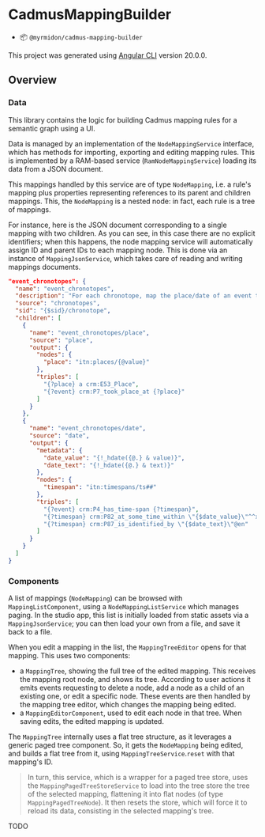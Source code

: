 # CadmusMappingBuilder

- 📦 `@myrmidon/cadmus-mapping-builder`

This project was generated using [Angular CLI](https://github.com/angular/angular-cli) version 20.0.0.

## Overview

### Data

This library contains the logic for building Cadmus mapping rules for a semantic graph using a UI.

Data is managed by an implementation of the `NodeMappingService` interface, which has methods for importing, exporting and editing mapping rules. This is implemented by a RAM-based service (`RamNodeMappingService`) loading its data from a JSON document.

This mappings handled by this service are of type `NodeMapping`, i.e. a rule's mapping plus properties representing references to its parent and children mappings. This, the `NodeMapping` is a nested node: in fact, each rule is a tree of mappings.

For instance, here is the JSON document corresponding to a single mapping with two children. As you can see, in this case there are no explicit identifiers; when this happens, the node mapping service will automatically assign ID and parent IDs to each mapping node. This is done via an instance of `MappingJsonService`, which takes care of reading and writing mappings documents.

```json
"event_chronotopes": {
  "name": "event_chronotopes",
  "description": "For each chronotope, map the place/date of an event to triples which create a place node for the place and link it to the event via a triple using crm:P7_took_place_at for places; and to triples using crm:P4_has_time_span which in turn has a new timespan node has object.",
  "source": "chronotopes",
  "sid": "{$sid}/chronotope",
  "children": [
    {
      "name": "event_chronotopes/place",
      "source": "place",
      "output": {
        "nodes": {
          "place": "itn:places/{@value}"
        },
        "triples": [
          "{?place} a crm:E53_Place",
          "{?event} crm:P7_took_place_at {?place}"
        ]
      }
    },
    {
      "name": "event_chronotopes/date",
      "source": "date",
      "output": {
        "metadata": {
          "date_value": "{!_hdate({@.} & value)}",
          "date_text": "{!_hdate({@.} & text)}"
        },
        "nodes": {
          "timespan": "itn:timespans/ts##"
        },
        "triples": [
          "{?event} crm:P4_has_time-span {?timespan}",
          "{?timespan} crm:P82_at_some_time_within \"{$date_value}\"^^xs:float",
          "{?timespan} crm:P87_is_identified_by \"{$date_text}\"@en"
        ]
      }
    }
  ]
}
```

### Components

A list of mappings (`NodeMapping`) can be browsed with `MappingListComponent`, using a `NodeMappingListService` which manages paging. In the studio app, this list is initially loaded from static assets via a `MappingJsonService`; you can then load your own from a file, and save it back to a file.

When you edit a mapping in the list, the `MappingTreeEditor` opens for that mapping. This uses two components:

- a `MappingTree`, showing the full tree of the edited mapping. This receives the mapping root node, and shows its tree. According to user actions it emits events requesting to delete a node, add a node as a child of an existing one, or edit a specific node. These events are then handled by the mapping tree editor, which changes the mapping being edited.
- a `MappingEditorComponent`, used to edit each node in that tree. When saving edits, the edited mapping is updated.

The `MappingTree` internally uses a flat tree structure, as it leverages a generic paged tree component. So, it gets the `NodeMapping` being edited, and builds a flat tree from it, using `MappingTreeService`.`reset` with that mapping's ID.

>In turn, this service, which is a wrapper for a paged tree store, uses the `MappingPagedTreeStoreService` to load into the tree store the tree of the selected mapping, flattening it into flat nodes (of type `MappingPagedTreeNode`). It then resets the store, which will force it to reload its data, consisting in the selected mapping's tree.

TODO
